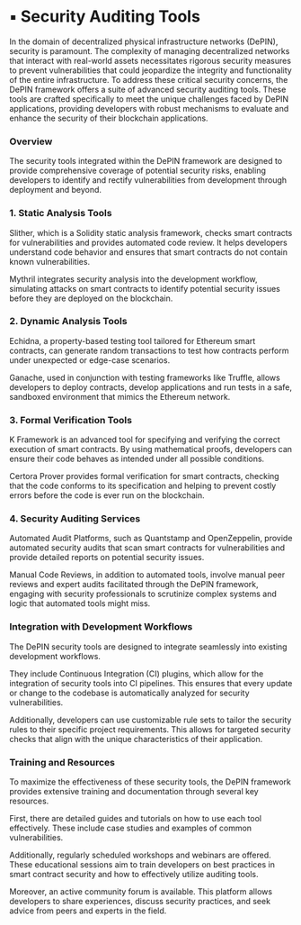 # ▪️ Security Auditing Tools

In the domain of decentralized physical infrastructure networks (DePIN), security is paramount. The complexity of managing decentralized networks that interact with real-world assets necessitates rigorous security measures to prevent vulnerabilities that could jeopardize the integrity and functionality of the entire infrastructure. To address these critical security concerns, the DePIN framework offers a suite of advanced security auditing tools. These tools are crafted specifically to meet the unique challenges faced by DePIN applications, providing developers with robust mechanisms to evaluate and enhance the security of their blockchain applications.

### Overview

The security tools integrated within the DePIN framework are designed to provide comprehensive coverage of potential security risks, enabling developers to identify and rectify vulnerabilities from development through deployment and beyond.

### 1. Static Analysis Tools&#x20;

Slither, which is a Solidity static analysis framework, checks smart contracts for vulnerabilities and provides automated code review. It helps developers understand code behavior and ensures that smart contracts do not contain known vulnerabilities.&#x20;

Mythril integrates security analysis into the development workflow, simulating attacks on smart contracts to identify potential security issues before they are deployed on the blockchain.

### 2. Dynamic Analysis Tools

Echidna, a property-based testing tool tailored for Ethereum smart contracts, can generate random transactions to test how contracts perform under unexpected or edge-case scenarios.&#x20;

Ganache, used in conjunction with testing frameworks like Truffle, allows developers to deploy contracts, develop applications and run tests in a safe, sandboxed environment that mimics the Ethereum network.

### 3. Formal Verification Tools&#x20;

K Framework is an advanced tool for specifying and verifying the correct execution of smart contracts. By using mathematical proofs, developers can ensure their code behaves as intended under all possible conditions.&#x20;

Certora Prover provides formal verification for smart contracts, checking that the code conforms to its specification and helping to prevent costly errors before the code is ever run on the blockchain.

### 4. Security Auditing Services

Automated Audit Platforms, such as Quantstamp and OpenZeppelin, provide automated security audits that scan smart contracts for vulnerabilities and provide detailed reports on potential security issues.&#x20;

Manual Code Reviews, in addition to automated tools, involve manual peer reviews and expert audits facilitated through the DePIN framework, engaging with security professionals to scrutinize complex systems and logic that automated tools might miss.

### Integration with Development Workflows

The DePIN security tools are designed to integrate seamlessly into existing development workflows.&#x20;

They include Continuous Integration (CI) plugins, which allow for the integration of security tools into CI pipelines. This ensures that every update or change to the codebase is automatically analyzed for security vulnerabilities.&#x20;

Additionally, developers can use customizable rule sets to tailor the security rules to their specific project requirements. This allows for targeted security checks that align with the unique characteristics of their application.

### Training and Resources

To maximize the effectiveness of these security tools, the DePIN framework provides extensive training and documentation through several key resources.

First, there are detailed guides and tutorials on how to use each tool effectively. These include case studies and examples of common vulnerabilities.

Additionally, regularly scheduled workshops and webinars are offered. These educational sessions aim to train developers on best practices in smart contract security and how to effectively utilize auditing tools.

Moreover, an active community forum is available. This platform allows developers to share experiences, discuss security practices, and seek advice from peers and experts in the field.
